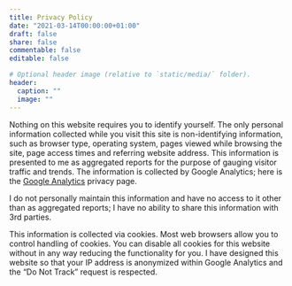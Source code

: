 ```yaml
---
title: Privacy Policy
date: "2021-03-14T00:00:00+01:00"
draft: false
share: false
commentable: false
editable: false

# Optional header image (relative to `static/media/` folder).
header:
  caption: ""
  image: ""
---
```


Nothing on this website requires you to identify yourself. The only personal information collected while you visit this site is non-identifying information, such as browser type, operating system, pages viewed while browsing the site, page access times and referring website address. This information is presented to me as aggregated reports for the purpose of gauging visitor traffic and trends. The information is collected by Google Analytics; here is the [Google Analytics](https://support.google.com/analytics/answer/6004245) privacy page.

I do not personally maintain this information and have no access to it other than as aggregated reports; I have no ability to share this information with 3rd parties. 

This information is collected via cookies. Most web browsers allow you to control handling of cookies. You can disable all cookies for this website without in any way reducing the functionality for you. I have designed this website so that your IP address is anonymized within Google Analytics and the “Do Not Track” request is respected.
